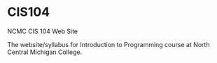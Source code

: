 # CIS104
NCMC CIS 104 Web Site

The website/syllabus for Introduction to Programming course at North Central Michigan College.
